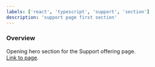 ```yaml
---
labels: ['react', 'typescript', 'support', 'section']
description: 'support page first section'
---
```


### Overview
  
Opening hero section for the Support offering page.  
[Link to page](https://bit.cloud/support-plans).